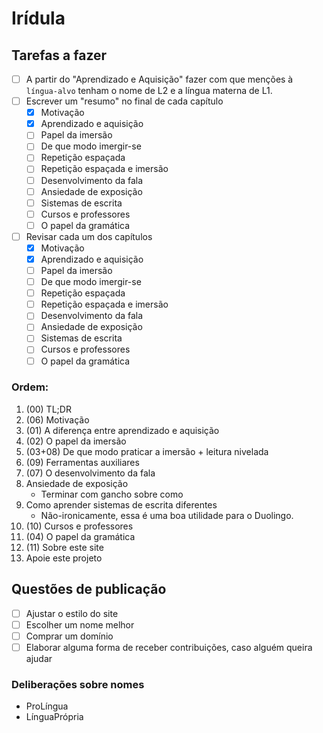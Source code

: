 # Irídula 

## Tarefas a fazer 

- [ ] A partir do "Aprendizado e Aquisição" fazer com que menções à `língua-alvo` tenham o nome de L2 e a língua materna de L1.
- [ ] Escrever um "resumo" no final de cada capítulo
	 - [X] Motivação
	 - [X] Aprendizado e aquisição
	 - [ ] Papel da imersão
	 - [ ] De que modo imergir-se
	 - [ ] Repetição espaçada
	 - [ ] Repetição espaçada e imersão
	 - [ ] Desenvolvimento da fala
	 - [ ] Ansiedade de exposição
	 - [ ] Sistemas de escrita
	 - [ ] Cursos e professores
	 - [ ] O papel da gramática
- [ ] Revisar cada um dos capítulos
	 - [X] Motivação
	 - [X] Aprendizado e aquisição
	 - [ ] Papel da imersão
	 - [ ] De que modo imergir-se
	 - [ ] Repetição espaçada
	 - [ ] Repetição espaçada e imersão
	 - [ ] Desenvolvimento da fala
	 - [ ] Ansiedade de exposição
	 - [ ] Sistemas de escrita
	 - [ ] Cursos e professores
	 - [ ] O papel da gramática

### Ordem: 
1.	(00) TL;DR
2.  (06) Motivação
3.  (01) A diferença entre aprendizado e aquisição
4.	(02) O papel da imersão
5.  (03+08) De que modo praticar a imersão + leitura nivelada
6.  (09) Ferramentas auxiliares
7.  (07) O desenvolvimento da fala
8.  Ansiedade de exposição
	- Terminar com gancho sobre como 
9.  Como aprender sistemas de escrita diferentes
	- Não-ironicamente, essa é uma boa utilidade para o Duolingo.
10. (10) Cursos e professores
11. (04) O papel da gramática
12. (11) Sobre este site
13. Apoie este projeto


## Questões de publicação
- [ ] Ajustar o estilo do site
- [ ] Escolher um nome melhor
- [ ] Comprar um domínio
- [ ] Elaborar alguma forma de receber contribuições, caso alguém queira ajudar

### Deliberações sobre nomes 

- ProLíngua
- LínguaPrópria
